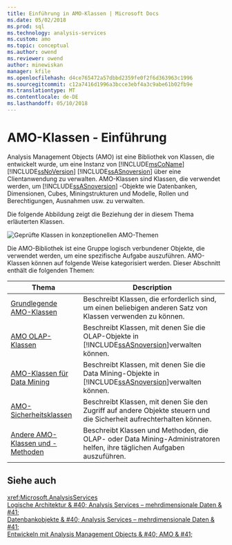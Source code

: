 ```yaml
---
title: Einführung in AMO-Klassen | Microsoft Docs
ms.date: 05/02/2018
ms.prod: sql
ms.technology: analysis-services
ms.custom: amo
ms.topic: conceptual
ms.author: owend
ms.reviewer: owend
author: minewiskan
manager: kfile
ms.openlocfilehash: d4ce765472a57dbbd2359fe0f2f6d363963c1996
ms.sourcegitcommit: c12a7416d1996a3bcce3ebf4a3c9abe61b02fb9e
ms.translationtype: MT
ms.contentlocale: de-DE
ms.lasthandoff: 05/10/2018
---
```

# <a name="amo-classes---introduction"></a>AMO-Klassen - Einführung
  Analysis Management Objects (AMO) ist eine Bibliothek von Klassen, die entwickelt wurde, um eine Instanz von [!INCLUDE[msCoName](../../../includes/msconame-md.md)] [!INCLUDE[ssNoVersion](../../../includes/ssnoversion-md.md)] [!INCLUDE[ssASnoversion](../../../includes/ssasnoversion-md.md)] über eine Clientanwendung zu verwalten. AMO-Klassen sind Klassen, die verwendet werden, um [!INCLUDE[ssASnoversion](../../../includes/ssasnoversion-md.md)] -Objekte wie Datenbanken, Dimensionen, Cubes, Miningstrukturen und Modelle, Rollen und Berechtigungen, Ausnahmen usw. zu verwalten.  
  
 Die folgende Abbildung zeigt die Beziehung der in diesem Thema erläuterten Klassen.  
  
 ![Geprüfte Klassen in konzeptionellen AMO-Themen](../../../analysis-services/multidimensional-models/analysis-management-objects/media/amo-reviewedclasses.gif "geprüfte Klassen in konzeptionellen AMO-Themen")  
  
 Die AMO-Bibliothek ist eine Gruppe logisch verbundener Objekte, die verwendet werden, um eine spezifische Aufgabe auszuführen. AMO-Klassen können auf folgende Weise kategorisiert werden. Dieser Abschnitt enthält die folgenden Themen:  
  
|Thema|Description|  
|-----------|-----------------|  
|[Grundlegende AMO-Klassen](../../../analysis-services/multidimensional-models/analysis-management-objects/amo-fundamental-classes.md)|Beschreibt Klassen, die erforderlich sind, um einen beliebigen anderen Satz von Klassen verwenden zu können.|  
|[AMO OLAP-Klassen](../../../analysis-services/multidimensional-models/analysis-management-objects/amo-olap-classes.md)|Beschreibt Klassen, mit denen Sie die OLAP-Objekte in [!INCLUDE[ssASnoversion](../../../includes/ssasnoversion-md.md)]verwalten können.|  
|[AMO-Klassen für Data Mining](../../../analysis-services/multidimensional-models/analysis-management-objects/amo-data-mining-classes.md)|Beschreibt Klassen, mit denen Sie die Data Mining-Objekte in [!INCLUDE[ssASnoversion](../../../includes/ssasnoversion-md.md)]verwalten können.|  
|[AMO-Sicherheitsklassen](../../../analysis-services/multidimensional-models/analysis-management-objects/amo-security-classes.md)|Beschreibt Klassen, mit denen Sie den Zugriff auf andere Objekte steuern und die Sicherheit aufrechterhalten können.|  
|[Andere AMO-Klassen und -Methoden](../../../analysis-services/multidimensional-models/analysis-management-objects/amo-other-classes-and-methods.md)|Beschreibt Klassen und Methoden, die OLAP- oder Data Mining-Administratoren helfen, ihre täglichen Aufgaben auszuführen.|  
  
## <a name="see-also"></a>Siehe auch  
 <xref:Microsoft.AnalysisServices>   
 [Logische Architektur & #40; Analysis Services – mehrdimensionale Daten & #41;](../../../analysis-services/multidimensional-models/olap-logical/understanding-microsoft-olap-logical-architecture.md)   
 [Datenbankobjekte & #40; Analysis Services – mehrdimensionale Daten & #41;](../../../analysis-services/multidimensional-models/olap-logical/database-objects-analysis-services-multidimensional-data.md)   
 [Entwickeln mit Analysis Management Objects & #40; AMO & #41;](../../../analysis-services/multidimensional-models/analysis-management-objects/developing-with-analysis-management-objects-amo.md)  
  
  
